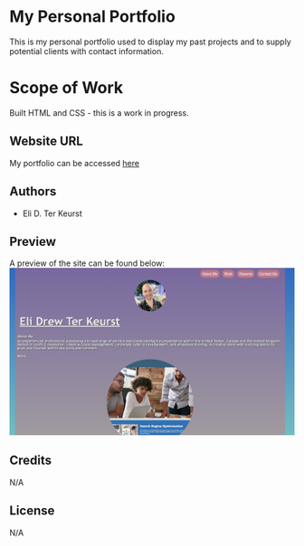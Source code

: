# My Personal Portfolio

This is my personal portfolio used to display my past projects and to supply potential clients with contact information. 

# Scope of Work

Built HTML and CSS - this is a work in progress. 

## Website URL

My portfolio can be accessed [here](https://crystal-coding-time.github.io/personal-portfolio/)

## Authors

* Eli D. Ter Keurst

## Preview 

A preview of the site can be found below:
![Screenshot of website](./assets/images/Screenshot-Personal-Portfolio.png "Website Screenshot")

## Credits

N/A

## License

N/A